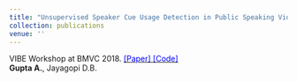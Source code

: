 ```yaml
---
title: "Unsupervised Speaker Cue Usage Detection in Public Speaking Videos"
collection: publications
venue: ''
---
```

VIBE Workshop at BMVC 2018. [<span style="color:blue"> [Paper] </span>](http://bmvc2018.org/contents/workshops/vibe2018/VIBE002.pdf) [<span style="color:blue"> [Code] </span>](https://github.com/Anshul-Gupta24/Unsupervised-Speaker-Cue-Usage)\
__Gupta A.__, Jayagopi D.B.

